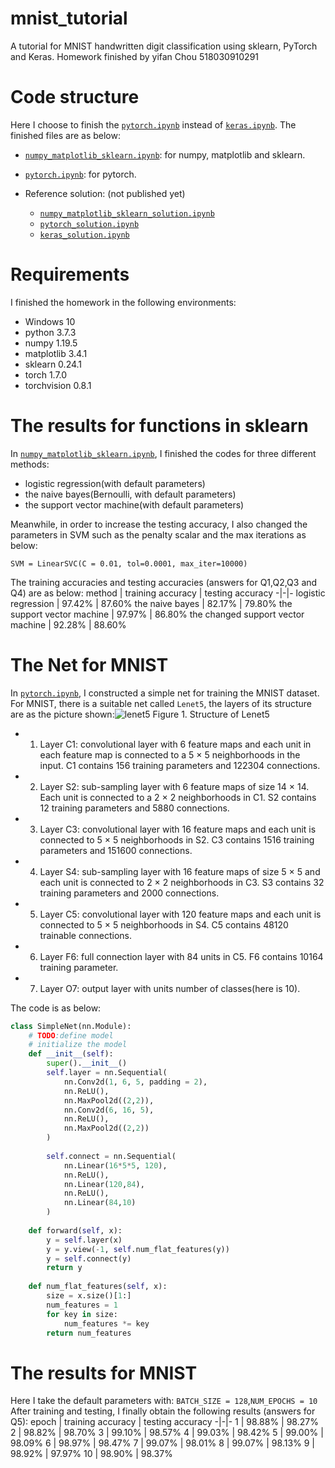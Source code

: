 # mnist_tutorial
A tutorial for MNIST handwritten digit classification using sklearn, PyTorch and Keras.
Homework finished by yifan Chou 518030910291

# Code structure
Here I choose to finish the  [`pytorch.ipynb`](pytorch.ipynb) instead of [`keras.ipynb`](keras.ipynb). 
The finished files are as below:

* [`numpy_matplotlib_sklearn.ipynb`](numpy_matplotlib_sklearn.ipynb): for numpy, matplotlib and sklearn.
* [`pytorch.ipynb`](pytorch.ipynb): for pytorch.

* Reference solution: (not published yet)
    * [`numpy_matplotlib_sklearn_solution.ipynb`](numpy_matplotlib_sklearn_solution.ipynb)
    * [`pytorch_solution.ipynb`](pytorch_solution.ipynb)
    * [`keras_solution.ipynb`](keras_solution.ipynb)

# Requirements
I finished the homework in the following environments:
* Windows 10
* python 3.7.3
* numpy 1.19.5
* matplotlib 3.4.1
* sklearn 0.24.1
* torch 1.7.0
* torchvision 0.8.1

# The results for functions in sklearn
In [`numpy_matplotlib_sklearn.ipynb`](numpy_matplotlib_sklearn.ipynb), I finished the codes for three different methods: 
*  logistic regression(with default parameters)
*  the naive bayes(Bernoulli, with default parameters)
* the support vector machine(with default parameters) 

Meanwhile, in order to increase the testing accuracy, I also changed the parameters in SVM such as the penalty scalar and the max iterations as below:

`SVM = LinearSVC(C = 0.01, tol=0.0001, max_iter=10000)`

The training accuracies and testing accuracies (answers for Q1,Q2,Q3 and Q4) are as below:
method | training accuracy | testing accuracy
-|-|-
logistic regression | 97.42% | 87.60%
the naive bayes | 82.17% | 79.80%
the support vector machine | 97.97% | 86.80%
the changed support vector machine | 92.28% | 88.60% 

# The Net for MNIST
In [`pytorch.ipynb`](pytorch.ipynb), I constructed a simple net for training the MNIST dataset. For MNIST, there is a suitable net called `Lenet5`, the layers of its structure are as the picture shown:![lenet5](C:\Users\周轶凡0713\Desktop\lenet5.png)
                                                                Figure 1. Structure of Lenet5
* 1. Layer C1: convolutional layer with 6 feature maps and each unit in each feature map is
connected to a 5 × 5 neighborhoods in the input. C1 contains 156 training parameters and
122304 connections.
* 2. Layer S2: sub-sampling layer with 6 feature maps of size 14 × 14. Each unit is connected to
a 2 × 2 neighborhoods in C1. S2 contains 12 training parameters and 5880 connections.
* 3. Layer C3: convolutional layer with 16 feature maps and each unit is connected to 5 × 5
neighborhoods in S2. C3 contains 1516 training parameters and 151600 connections.
* 4. Layer S4: sub-sampling layer with 16 feature maps of size 5 × 5 and each unit is connected
to 2 × 2 neighborhoods in C3. S3 contains 32 training parameters and 2000 connections.
* 5. Layer C5: convolutional layer with 120 feature maps and each unit is connected to 5 × 5
neighborhoods in S4. C5 contains 48120 trainable connections.
* 6. Layer F6: full connection layer with 84 units in C5. F6 contains 10164 training parameter.
* 7. Layer O7: output layer with units number of classes(here is 10).

The code is as below:
```python
class SimpleNet(nn.Module):
    # TODO:define model
    # initialize the model
    def __init__(self):
        super().__init__()
        self.layer = nn.Sequential(
            nn.Conv2d(1, 6, 5, padding = 2),
            nn.ReLU(),
            nn.MaxPool2d((2,2)),
            nn.Conv2d(6, 16, 5),
            nn.ReLU(),
            nn.MaxPool2d((2,2))
        )
        
        self.connect = nn.Sequential(
            nn.Linear(16*5*5, 120),
            nn.ReLU(),
            nn.Linear(120,84),
            nn.ReLU(),
            nn.Linear(84,10)
        )
        
    def forward(self, x):
        y = self.layer(x)
        y = y.view(-1, self.num_flat_features(y))
        y = self.connect(y)
        return y
    
    def num_flat_features(self, x):
        size = x.size()[1:]
        num_features = 1
        for key in size:
            num_features *= key
        return num_features
```
# The results for MNIST
Here I take the default parameters with:
`BATCH_SIZE = 128`,`NUM_EPOCHS = 10`
After training and testing, I finally obtain the following results (answers for Q5):
epoch | training accuracy | testing accuracy
-|-|-
1 | 98.88% | 98.27%
2 | 98.82% | 98.70% 
3 | 99.10% | 98.57% 
4 | 99.03% | 98.42% 
5 | 99.00% | 98.09% 
6 | 98.97% | 98.47%
7 | 99.07% | 98.01% 
8 | 99.07% | 98.13% 
9 | 98.92% | 97.97% 
10 | 98.90% | 98.37% 
